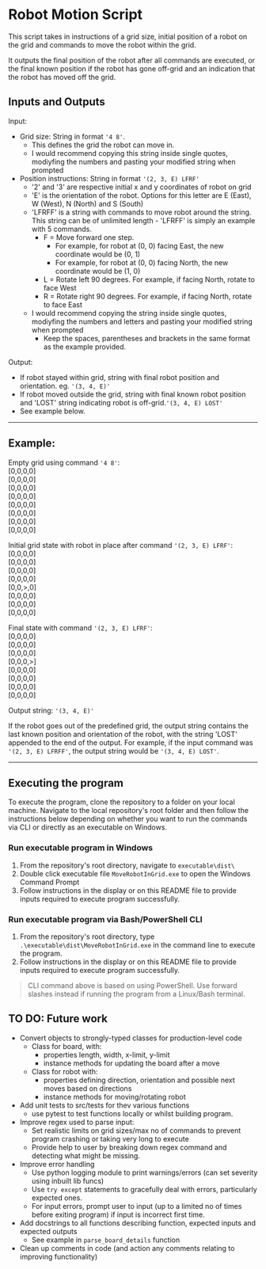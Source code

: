 # Robot Motion Script

This script takes in instructions of a grid size, initial position of a robot on the grid and commands to move the robot within the grid. 

It outputs the final position of the robot after all commands are executed, or the final known position if the robot has gone off-grid and an indication that the robot has moved off the grid. 

## Inputs and Outputs

Input:
- Grid size: String in format `'4 8'`. 
    - This defines the grid the robot can move in. 
    - I would recommend copying this string inside single quotes, modiyfing the numbers and pasting your modified string when prompted
- Position instructions: String in format `'(2, 3, E) LFRF'`
    - '2' and '3' are respective initial x and y coordinates of robot on grid
    - 'E' is the orientation of the robot. Options for this letter are E (East), W (West), N (North) and S (South)
    - 'LFRFF' is a string with commands to move robot around the string. This string can be of unlimited length - 'LFRFF' is simply an example with 5 commands.
        - F = Move forward one step. 
            - For example, for robot at (0, 0) facing East, the new coordinate would be (0, 1)
            - For example, for robot at (0, 0) facing North, the new coordinate would be (1, 0)
        - L = Rotate left 90 degrees. For example, if facing North, rotate to face West
        - R = Rotate right 90 degrees. For example, if facing North, rotate to face East
    - I would recommend copying the string inside single quotes, modiyfing the numbers and letters and pasting your modified string when prompted
        - Keep the spaces, parentheses and brackets in the same format as the example provided.

Output: 
- If robot stayed within grid, string with final robot position and orientation. eg. `'(3, 4, E)'`
- If robot moved outside the grid, string with final known robot position and 'LOST' string indicating robot is off-grid.`'(3, 4, E) LOST'`
- See example below.
____________________________________________

## Example:

Empty grid using command `'4 8'`: <br>
[0,0,0,0] <br>
[0,0,0,0] <br>
[0,0,0,0] <br>
[0,0,0,0] <br>
[0,0,0,0] <br>
[0,0,0,0] <br>
[0,0,0,0] <br>
[0,0,0,0] <br>

Initial grid state with robot in place after command `'(2, 3, E) LFRF'`: <br>
[0,0,0,0] <br>
[0,0,0,0] <br>
[0,0,0,0] <br>
[0,0,0,0] <br>
[0,0,>,0] <br>
[0,0,0,0] <br>
[0,0,0,0] <br>
[0,0,0,0] <br>

Final state with command `'(2, 3, E) LFRF'`: <br>
[0,0,0,0] <br>
[0,0,0,0] <br>
[0,0,0,0] <br>
[0,0,0,>] <br>
[0,0,0,0] <br>
[0,0,0,0] <br>
[0,0,0,0] <br>
[0,0,0,0] <br>

Output string: `'(3, 4, E)'`

If the robot goes out of the predefined grid, the output string contains the last known position and orientation of the robot, with the string 'LOST' appended to the end of the output. For example, if the input command was `'(2, 3, E) LFRFF'`, the output string would be `'(3, 4, E) LOST'`.
___________

## Executing the program

To execute the program, clone the repository to a folder on your local machine. Navigate to the local repository's root folder and then follow the instructions below depending on whether you want to run the commands via CLI or directly as an executable on Windows.

### Run executable program in Windows

1. From the repository's root directory, navigate to `executable\dist\`
2. Double click executable file `MoveRobotInGrid.exe` to open the Windows Command Prompt
3. Follow instructions in the display or on this README file to provide inputs required to execute program successfully.

### Run executable program via Bash/PowerShell CLI

1. From the repository's root directory, type `.\executable\dist\MoveRobotInGrid.exe` in the command line to execute the program.
2. Follow instructions in the display or on this README file to provide inputs required to execute program successfully.

> CLI command above is based on using PowerShell. Use forward slashes instead if running the program from a Linux/Bash terminal.

## TO DO: Future work
- Convert objects to strongly-typed classes for production-level code
    - Class for board, with:
        - properties length, width, x-limit, y-limit
        - instance methods for updating the board after a move
    - Class for robot with:
        - properties defining direction, orientation and possible next moves based on directions
        - instance methods for moving/rotating robot
- Add unit tests to src/tests for thev various functions 
    - use pytest to test functions locally or whilst building program.    
- Improve regex used to parse input:
    - Set realistic limits on grid sizes/max no of commands to prevent program crashing or taking very long to execute
    - Provide help to user by breaking down regex command and detecting what might be missing.
- Improve error handling
    - Use python logging module to print warnings/errors (can set severity using inbuilt lib funcs)
    - Use `try except` statements to gracefully deal with errors, particularly expected ones.
    - For input errors, prompt user to input (up to a limited no of times before exiting program) if input is incorrect first time.
- Add docstrings to all functions describing function, expected inputs and expected outputs
    - See example in `parse_board_details` function
- Clean up comments in code (and action any comments relating to improving functionality)
